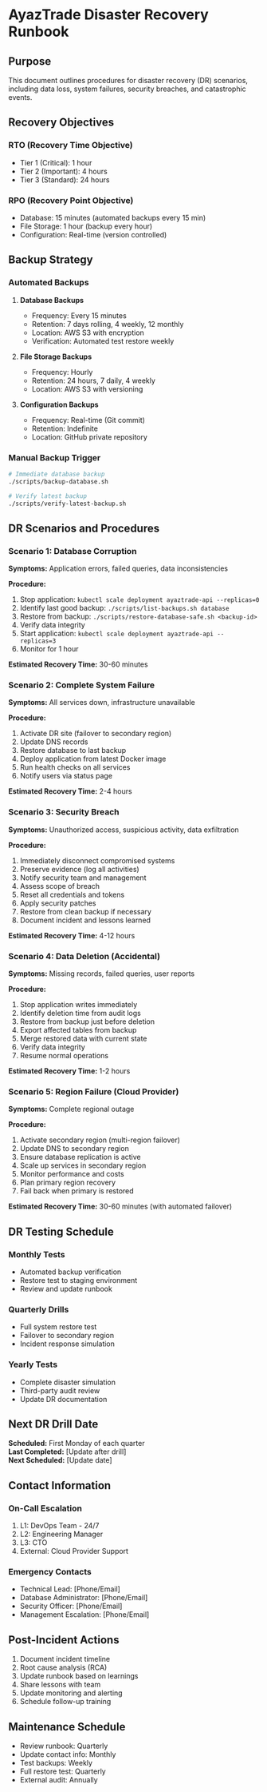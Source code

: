 # AyazTrade Disaster Recovery Runbook

## Purpose
This document outlines procedures for disaster recovery (DR) scenarios, including data loss, system failures, security breaches, and catastrophic events.

## Recovery Objectives

### RTO (Recovery Time Objective)
- Tier 1 (Critical): 1 hour
- Tier 2 (Important): 4 hours
- Tier 3 (Standard): 24 hours

### RPO (Recovery Point Objective)
- Database: 15 minutes (automated backups every 15 min)
- File Storage: 1 hour (backup every hour)
- Configuration: Real-time (version controlled)

## Backup Strategy

### Automated Backups
1. **Database Backups**
   - Frequency: Every 15 minutes
   - Retention: 7 days rolling, 4 weekly, 12 monthly
   - Location: AWS S3 with encryption
   - Verification: Automated test restore weekly

2. **File Storage Backups**
   - Frequency: Hourly
   - Retention: 24 hours, 7 daily, 4 weekly
   - Location: AWS S3 with versioning

3. **Configuration Backups**
   - Frequency: Real-time (Git commit)
   - Retention: Indefinite
   - Location: GitHub private repository

### Manual Backup Trigger
```bash
# Immediate database backup
./scripts/backup-database.sh

# Verify latest backup
./scripts/verify-latest-backup.sh
```

## DR Scenarios and Procedures

### Scenario 1: Database Corruption
**Symptoms:** Application errors, failed queries, data inconsistencies

**Procedure:**
1. Stop application: `kubectl scale deployment ayaztrade-api --replicas=0`
2. Identify last good backup: `./scripts/list-backups.sh database`
3. Restore from backup: `./scripts/restore-database-safe.sh <backup-id>`
4. Verify data integrity
5. Start application: `kubectl scale deployment ayaztrade-api --replicas=3`
6. Monitor for 1 hour

**Estimated Recovery Time:** 30-60 minutes

### Scenario 2: Complete System Failure
**Symptoms:** All services down, infrastructure unavailable

**Procedure:**
1. Activate DR site (failover to secondary region)
2. Update DNS records
3. Restore database to last backup
4. Deploy application from latest Docker image
5. Run health checks on all services
6. Notify users via status page

**Estimated Recovery Time:** 2-4 hours

### Scenario 3: Security Breach
**Symptoms:** Unauthorized access, suspicious activity, data exfiltration

**Procedure:**
1. Immediately disconnect compromised systems
2. Preserve evidence (log all activities)
3. Notify security team and management
4. Assess scope of breach
5. Reset all credentials and tokens
6. Apply security patches
7. Restore from clean backup if necessary
8. Document incident and lessons learned

**Estimated Recovery Time:** 4-12 hours

### Scenario 4: Data Deletion (Accidental)
**Symptoms:** Missing records, failed queries, user reports

**Procedure:**
1. Stop application writes immediately
2. Identify deletion time from audit logs
3. Restore from backup just before deletion
4. Export affected tables from backup
5. Merge restored data with current state
6. Verify data integrity
7. Resume normal operations

**Estimated Recovery Time:** 1-2 hours

### Scenario 5: Region Failure (Cloud Provider)
**Symptoms:** Complete regional outage

**Procedure:**
1. Activate secondary region (multi-region failover)
2. Update DNS to secondary region
3. Ensure database replication is active
4. Scale up services in secondary region
5. Monitor performance and costs
6. Plan primary region recovery
7. Fail back when primary is restored

**Estimated Recovery Time:** 30-60 minutes (with automated failover)

## DR Testing Schedule

### Monthly Tests
- Automated backup verification
- Restore test to staging environment
- Review and update runbook

### Quarterly Drills
- Full system restore test
- Failover to secondary region
- Incident response simulation

### Yearly Tests
- Complete disaster simulation
- Third-party audit review
- Update DR documentation

## Next DR Drill Date
**Scheduled:** First Monday of each quarter  
**Last Completed:** [Update after drill]  
**Next Scheduled:** [Update date]

## Contact Information

### On-Call Escalation
1. L1: DevOps Team - 24/7
2. L2: Engineering Manager
3. L3: CTO
4. External: Cloud Provider Support

### Emergency Contacts
- Technical Lead: [Phone/Email]
- Database Administrator: [Phone/Email]
- Security Officer: [Phone/Email]
- Management Escalation: [Phone/Email]

## Post-Incident Actions

1. Document incident timeline
2. Root cause analysis (RCA)
3. Update runbook based on learnings
4. Share lessons with team
5. Update monitoring and alerting
6. Schedule follow-up training

## Maintenance Schedule

- Review runbook: Quarterly
- Update contact info: Monthly
- Test backups: Weekly
- Full restore test: Quarterly
- External audit: Annually
